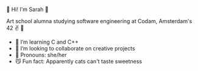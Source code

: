 🧣 Hi! I'm Sarah 🧣

Art school alumna studying software engineering at Codam, Amsterdam's 42 ✌️ 💫

- 🧠 I’m learning C and C++
- 💫 I’m looking to collaborate on creative projects
- 🫦 Pronouns: she/her
- 😼 Fun fact: Apparently cats can't taste sweetness

